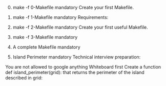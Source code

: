 0. make -f 0-Makefile mandatory
Create your first Makefile.

1. make -f 1-Makefile mandatory
Requirements:

2. make -f 2-Makefile mandatory
Create your first useful Makefile.

3. make -f 3-Makefile mandatory

4. A complete Makefile mandatory

5. Island Perimeter mandatory
Technical interview preparation:

You are not allowed to google anything
Whiteboard first
Create a function def island_perimeter(grid): that returns the perimeter of the island described in grid:
